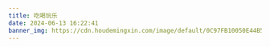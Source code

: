 ```yaml
---
title: 吃喝玩乐
date: 2024-06-13 16:22:41
banner_img: https://cdn.houdemingxin.com/image/default/0C97FB10050E44B5A46190DFA785E1B0-6-2.png
---
```

